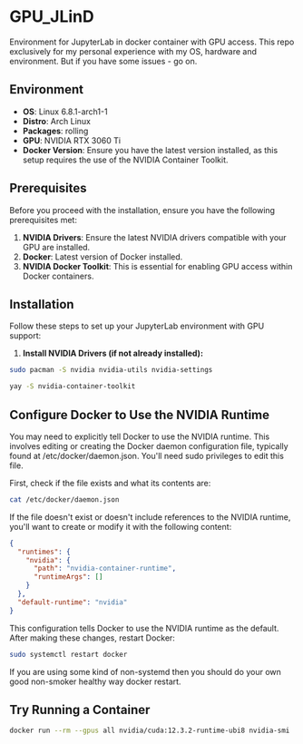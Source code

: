 # GPU_JLinD
Environment for JupyterLab in docker container with GPU access.
This repo exclusively for my personal experience with my OS, hardware and environment. But if you have some issues - go on.

## Environment

- **OS**: Linux 6.8.1-arch1-1
- **Distro**: Arch Linux
- **Packages**: rolling
- **GPU**: NVIDIA RTX 3060 Ti
- **Docker Version**: Ensure you have the latest version installed, as this setup requires the use of the NVIDIA Container Toolkit.

## Prerequisites

Before you proceed with the installation, ensure you have the following prerequisites met:

1. **NVIDIA Drivers**: Ensure the latest NVIDIA drivers compatible with your GPU are installed.
2. **Docker**: Latest version of Docker installed.
3. **NVIDIA Docker Toolkit**: This is essential for enabling GPU access within Docker containers.

## Installation

Follow these steps to set up your JupyterLab environment with GPU support:

1. **Install NVIDIA Drivers (if not already installed):**
```bash
sudo pacman -S nvidia nvidia-utils nvidia-settings
```
```bash
yay -S nvidia-container-toolkit
```

## Configure Docker to Use the NVIDIA Runtime

You may need to explicitly tell Docker to use the NVIDIA runtime. This involves editing or creating the Docker daemon configuration file, typically found at /etc/docker/daemon.json. You'll need sudo privileges to edit this file.

First, check if the file exists and what its contents are:
```bash
cat /etc/docker/daemon.json
```
If the file doesn't exist or doesn't include references to the NVIDIA runtime, you'll want to create or modify it with the following content:
```json
{
  "runtimes": {
    "nvidia": {
      "path": "nvidia-container-runtime",
      "runtimeArgs": []
    }
  },
  "default-runtime": "nvidia"
}
```

This configuration tells Docker to use the NVIDIA runtime as the default. After making these changes, restart Docker:
```bash
sudo systemctl restart docker
```
If you are using some kind of non-systemd then you should do your own good non-smoker healthy way docker restart.

## Try Running a Container

```bash
docker run --rm --gpus all nvidia/cuda:12.3.2-runtime-ubi8 nvidia-smi
```
